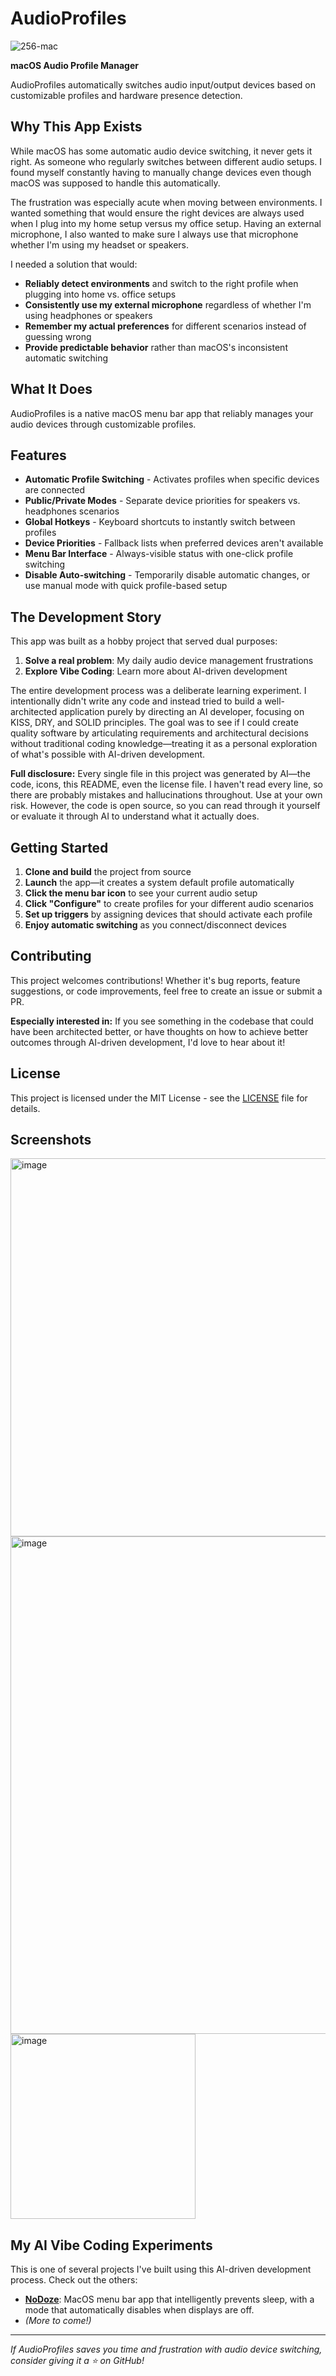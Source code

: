 # AudioProfiles

![256-mac](https://github.com/user-attachments/assets/4578eb94-256d-4889-9454-082f79b651bd)

**macOS Audio Profile Manager**

AudioProfiles automatically switches audio input/output devices based on customizable profiles and hardware presence detection.

## Why This App Exists

While macOS has some automatic audio device switching, it never gets it right. As someone who regularly switches between different audio setups. I found myself constantly having to manually change devices even though macOS was supposed to handle this automatically.

The frustration was especially acute when moving between environments. I wanted something that would ensure the right devices are always used when I plug into my home setup versus my office setup. Having an external microphone, I also wanted to make sure I always use that microphone whether I'm using my headset or speakers.

I needed a solution that would:
- **Reliably detect environments** and switch to the right profile when plugging into home vs. office setups
- **Consistently use my external microphone** regardless of whether I'm using headphones or speakers
- **Remember my actual preferences** for different scenarios instead of guessing wrong
- **Provide predictable behavior** rather than macOS's inconsistent automatic switching

## What It Does

AudioProfiles is a native macOS menu bar app that reliably manages your audio devices through customizable profiles.

## Features

- **Automatic Profile Switching** - Activates profiles when specific devices are connected
- **Public/Private Modes** - Separate device priorities for speakers vs. headphones scenarios  
- **Global Hotkeys** - Keyboard shortcuts to instantly switch between profiles
- **Device Priorities** - Fallback lists when preferred devices aren't available
- **Menu Bar Interface** - Always-visible status with one-click profile switching
- **Disable Auto-switching** - Temporarily disable automatic changes, or use manual mode with quick profile-based setup

## The Development Story

This app was built as a hobby project that served dual purposes:
1. **Solve a real problem**: My daily audio device management frustrations
2. **Explore Vibe Coding**: Learn more about AI-driven development

The entire development process was a deliberate learning experiment. I intentionally didn't write any code and instead tried to build a well-architected application purely by directing an AI developer, focusing on KISS, DRY, and SOLID principles. The goal was to see if I could create quality software by articulating requirements and architectural decisions without traditional coding knowledge—treating it as a personal exploration of what's possible with AI-driven development.

**Full disclosure:** Every single file in this project was generated by AI—the code, icons, this README, even the license file. I haven't read every line, so there are probably mistakes and hallucinations throughout. Use at your own risk. However, the code is open source, so you can read through it yourself or evaluate it through AI to understand what it actually does.

## Getting Started

1. **Clone and build** the project from source
2. **Launch** the app—it creates a system default profile automatically
3. **Click the menu bar icon** to see your current audio setup
4. **Click "Configure"** to create profiles for your different audio scenarios
5. **Set up triggers** by assigning devices that should activate each profile
6. **Enjoy automatic switching** as you connect/disconnect devices

## Contributing

This project welcomes contributions! Whether it's bug reports, feature suggestions, or code improvements, feel free to create an issue or submit a PR.

**Especially interested in:**
If you see something in the codebase that could have been architected better, or have thoughts on how to achieve better outcomes through AI-driven development, I'd love to hear about it!

## License

This project is licensed under the MIT License - see the [LICENSE](LICENSE) file for details.

## Screenshots
<img width="605" alt="image" src="https://github.com/user-attachments/assets/c91a487e-cce3-4a75-8359-251b53f78f85" />
<img width="796" alt="image" src="https://github.com/user-attachments/assets/67902de6-ccfb-4161-b37f-ce29091c6e16" />
<img width="296" alt="image" src="https://github.com/user-attachments/assets/dd20863a-f57c-4b1c-a06a-002f56b25746" />

## My AI Vibe Coding Experiments

This is one of several projects I've built using this AI-driven development process. Check out the others:

- [**NoDoze**](https://github.com/Zakay/NoDoze): MacOS menu bar app that intelligently prevents sleep, with a mode that automatically disables when displays are off.
- *(More to come!)*
  
---

*If AudioProfiles saves you time and frustration with audio device switching, consider giving it a ⭐ on GitHub!* 
